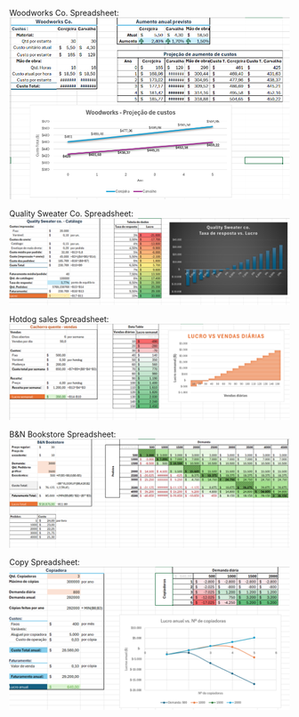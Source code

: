 Woodworks Co. Spreadsheet:
![spreadsheets](images/woodworks.png "Woodworks Co. Spreadsheet.")

Quality Sweater Co. Spreadsheet:
![spreadsheets](images/quality-sweater.png "Quality Sweater Co. Spreadsheet.")

Hotdog sales Spreadsheet:
![spreadsheets](images/hotdog-sales.png "Hotdog sales Spreadsheet.")

B&N Bookstore Spreadsheet:
![spreadsheets](images/book-store.png "B&N Bookstore Spreadsheet.")

Copy Spreadsheet:
![spreadsheets](images/copiadora.png "Copy Spreadsheet.")
